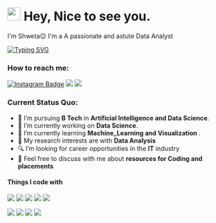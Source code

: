 <h1><img src="https://emojis.slackmojis.com/emojis/images/1531849430/4246/blob-sunglasses.gif?1531849430" width="30"/> Hey, Nice to see you.</h1>

I'm Shweta😉 I'm a A passionate and astute Data Analyst

[![Typing SVG](https://readme-typing-svg.herokuapp.com?vCenter=true&width=500&lines=Artificial+Intelligence;Data+Science)](https://git.io/typing-svg)

### How to reach me: 
[![Instagram Badge](https://img.shields.io/badge/Instagram-E4405F?style=for-the-badge&logo=instagram&logoColor=white)](https://www.instagram.com/shweta02.02/)
<a href="mailto: shwetaambekar2003@gmail.com">
<img src="https://img.shields.io/badge/-shwetaambekar2003@gmail.com-7B83EB?&style=for-the-badge&logo=Microsoft-outlook&logoColor=white" ></a> <a href="https://www.linkedin.com/in/shweta-ambekar-a4857220a/">
<img src="https://img.shields.io/badge/Shweta-%230077B5.svg?&style=for-the-badge&logo=linkedin&logoColor=white" ></a> 




### Current Status Quo:

- 💼 I’m pursuing <strong>B Tech</strong> in <strong> Artificial Intelligence and Data Science</strong>.
- 🔭 I’m currently working on <strong>Data Science</strong>.
- 🌱 I’m currently learning <strong>Machine_Learning and Visualization </strong>.
- 🤔 My research interests are with <strong>Data Analysis</strong>
- 🔍 I’m looking for career opportunities in the <strong>IT</strong> industry
- 💬 Feel free to discuss with me about <strong> resources for Coding and placements</strong>




#### Things I code with
<img src="https://img.shields.io/badge/c++%20-%2300599C.svg?&style=for-the-badge&logo=c%2B%2B&logoColor=white"> <img src="https://img.shields.io/badge/python%20-%2314354C.svg?&style=for-the-badge&logo=python&logoColor=white"> <img src="https://img.shields.io/badge/javascript%20-%23323330.svg?&style=for-the-badge&logo=javascript&logoColor=%23F7DF1E"> <img src="https://img.shields.io/badge/git%20-%23F05032.svg?&style=for-the-badge&logo=git&logoColor=white"/>   <img src="http://img.shields.io/badge/-VS%20Code-000000?style=for-the-badge&logo=Visual-studio-code&logoColor=blue"> 

<img src="https://img.shields.io/badge/Machine_Learning%20-%23777BB4.svg?&style=for-the-badge&logo&logoColor=white">
<img src="https://img.shields.io/badge/Deeep_Learning%20-%23E00033.svg?&style=for-the-badge&logo=ether&logoColor=white"/>
<img src="https://img.shields.io/badge/NLP%20-%2300599C.svg?&style=for-the-badge&logo=c%2B%2B&logoColor=white">
<img src="https://img.shields.io/badge/OpenCV%20-%23323330.svg?&style=for-the-badge&logoColor=%23F7DF1E">
